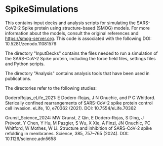 # SpikeSimulations
This contains input decks and analysis scripts for simulating the SARS-CoV2-2 Spike protein using structure-based (SMOG) models.  For more information about the models, consult the original references and https://smog-server.org. This code is associated with the following DOI: 10.5281/zenodo.11081576

The directory "InputDecks" contains the files needed to run a simulation of the SARS-CoV-2 Spike protein, including the force field files, settings files and Python scripts.

The directory "Analysis" contains analysis tools that have been used in publications. 

The directories refer to the following studies:

DoderoRojas_eLife_2021: E Dodero-Rojas, J N Onuchic, and P C Whitford. Sterically confined rearrangements of SARS-CoV-2 spike protein control cell invasion. eLife, 10, e70362 (2021). DOI: 10.7554/eLife.70362

Grunst_Science_2024: MW Grunst, Z Qin, E Dodero-Rojas, S Ding, J Prévost, Y Chen, Y Hu, M Pazgier, S Wu, X Xie, A Finzi, JN Onuchic, PC Whitford, W Mothes, W Li. Structure and inhibition of SARS-CoV-2 spike refolding in membranes. Science, 385, 757–765 (2024). DOI: 10.1126/science.adn5658
